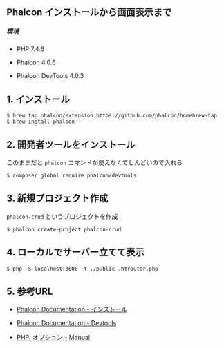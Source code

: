 ## Phalcon インストールから画面表示まで


##### 環境

- PHP 7.4.6

- Phalcon 4.0.6

- Phalcon DevTools 4.0.3

## 1. インストール

```
$ brew tap phalcon/extension https://github.com/phalcon/homebrew-tap
$ brew install phalcon
```

## 2. 開発者ツールをインストール

このままだと `phalcon` コマンドが使えなくてしんどいので入れる

```
$ composer global require phalcon/devtools
```

## 3. 新規プロジェクト作成

`phalcon-crud` というプロジェクトを作成

```
$ phalcon create-project phalcon-crud
```

## 4. ローカルでサーバー立てて表示

```
$ php -S localhost:3000 -t ./public .htrouter.php
```

## 5. 参考URL

- [Phalcon Documentation - インストール](https://docs.phalcon.io/4.0/ja-jp/installation)

- [Phalcon Documentation - Devtools](https://docs.phalcon.io/4.0/ja-jp/devtools)

- [PHP: オプション - Manual](https://www.php.net/manual/ja/features.commandline.options.php)
